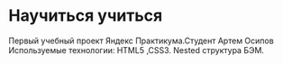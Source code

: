 # Научиться учиться
Первый учебный проект Яндекс Практикума.Студент Артем Осипов
Используемые технологии: HTML5 ,CSS3. Nested структура БЭМ.
